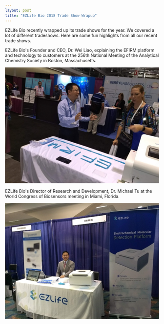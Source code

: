 ```yaml
---
layout: post
title: "EZLife Bio 2018 Trade Show Wrapup"
---
```


EZLife Bio recently wrapped up its trade shows for the year. We covered a lot of different tradeshows. Here are some fun highlights from all our recent trade shows. 


EZLife Bio's Founder and CEO, Dr. Wei Liao, explaining the EFIRM platform and technology to customers at the 256th National Meeting of the Analytical Chemistry Society in Boston, Massachusetts.

<img src="/img/news/acs.jpg">

EZLife Bio's Director of Research and Development, Dr. Michael Tu at the World Congress of Biosensors meeting in Miami, Florida.

<img src="/img/news/wcb.png">
